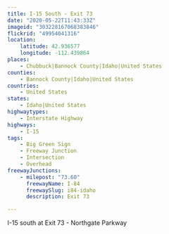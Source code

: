 ```yaml
---
title: I-15 South - Exit 73
date: "2020-05-22T11:43:33Z"
imageid: "303228167068383846"
flickrid: "49954041316"
location:
    latitude: 42.936577
    longitude: -112.439864
places:
    - Chubbuck|Bannock County|Idaho|United States
counties:
    - Bannock County|Idaho|United States
countries:
    - United States
states:
    - Idaho|United States
highwaytypes:
    - Interstate Highway
highways:
    - I-15
tags:
    - Big Green Sign
    - Freeway Junction
    - Intersection
    - Overhead
freewayJunctions:
    - milepost: "73.60"
      freewayName: I-84
      freewaySlug: i84-idaho
      description: Exit 73

---
```

I-15 south at Exit 73 - Northgate Parkway